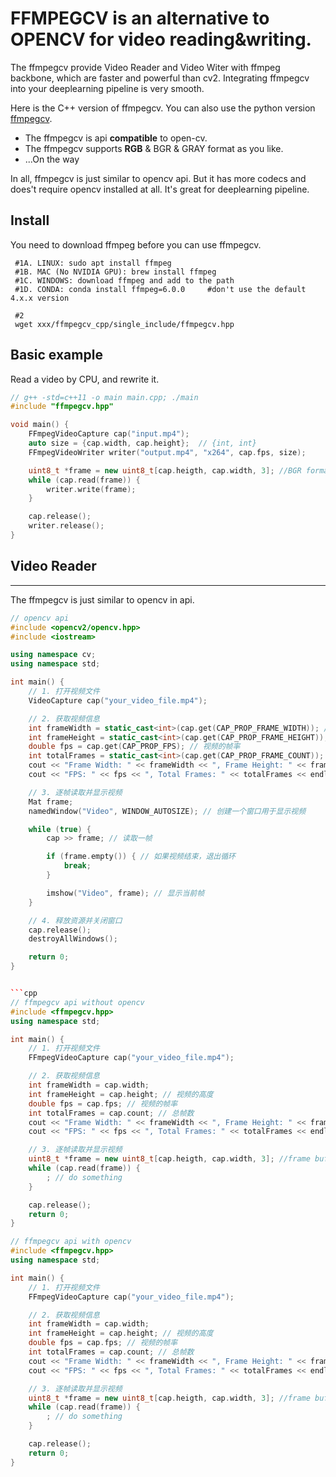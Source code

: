 # FFMPEGCV is an alternative to OPENCV for video reading&writing.

The ffmpegcv provide Video Reader and Video Witer with ffmpeg backbone, which are faster and powerful than cv2. Integrating ffmpegcv into your deeplearning pipeline is very smooth.

Here is the C++ version of ffmpegcv. You can also use the python version [ffmpegcv](https://github.com/chenxinfeng4/ffmpegcv).


- The ffmpegcv is api **compatible** to open-cv. 
- The ffmpegcv supports **RGB** & BGR & GRAY format as you like.
- ...On the way

In all, ffmpegcv is just similar to opencv api. But it has more codecs and does't require opencv installed at all. It's great for deeplearning pipeline.


## Install
You need to download ffmpeg before you can use ffmpegcv.
```
 #1A. LINUX: sudo apt install ffmpeg
 #1B. MAC (No NVIDIA GPU): brew install ffmpeg
 #1C. WINDOWS: download ffmpeg and add to the path
 #1D. CONDA: conda install ffmpeg=6.0.0     #don't use the default 4.x.x version
 
 #2
 wget xxx/ffmpegcv_cpp/single_include/ffmpegcv.hpp

```


## Basic example
Read a video by CPU, and rewrite it.
```cpp
// g++ -std=c++11 -o main main.cpp; ./main
#include "ffmpegcv.hpp"

void main() {
    FFmpegVideoCapture cap("input.mp4");
    auto size = {cap.width, cap.height};  // {int, int}
    FFmpegVideoWriter writer("output.mp4", "x264", cap.fps, size);

    uint8_t *frame = new uint8_t[cap.heigth, cap.width, 3]; //BGR format
    while (cap.read(frame)) {
        writer.write(frame);
    }

    cap.release();
    writer.release();
}
```

## Video Reader
---
The ffmpegcv is just similar to opencv in api.

```cpp
// opencv api
#include <opencv2/opencv.hpp>
#include <iostream>

using namespace cv;
using namespace std;

int main() {
    // 1. 打开视频文件
    VideoCapture cap("your_video_file.mp4");

    // 2. 获取视频信息
    int frameWidth = static_cast<int>(cap.get(CAP_PROP_FRAME_WIDTH)); // 视频的宽度
    int frameHeight = static_cast<int>(cap.get(CAP_PROP_FRAME_HEIGHT)); // 视频的高度
    double fps = cap.get(CAP_PROP_FPS); // 视频的帧率
    int totalFrames = static_cast<int>(cap.get(CAP_PROP_FRAME_COUNT)); // 总帧数
    cout << "Frame Width: " << frameWidth << ", Frame Height: " << frameHeight << endl;
    cout << "FPS: " << fps << ", Total Frames: " << totalFrames << endl;

    // 3. 逐帧读取并显示视频
    Mat frame;
    namedWindow("Video", WINDOW_AUTOSIZE); // 创建一个窗口用于显示视频

    while (true) {
        cap >> frame; // 读取一帧

        if (frame.empty()) { // 如果视频结束，退出循环
            break;
        }

        imshow("Video", frame); // 显示当前帧
    }

    // 4. 释放资源并关闭窗口
    cap.release();
    destroyAllWindows();

    return 0;
}


```cpp
// ffmpegcv api without opencv
#include <ffmpegcv.hpp>
using namespace std;

int main() {
    // 1. 打开视频文件
    FFmpegVideoCapture cap("your_video_file.mp4");

    // 2. 获取视频信息
    int frameWidth = cap.width;
    int frameHeight = cap.height; // 视频的高度
    double fps = cap.fps; // 视频的帧率
    int totalFrames = cap.count; // 总帧数
    cout << "Frame Width: " << frameWidth << ", Frame Height: " << frameHeight << endl;
    cout << "FPS: " << fps << ", Total Frames: " << totalFrames << endl;

    // 3. 逐帧读取并显示视频
    uint8_t *frame = new uint8_t[cap.heigth, cap.width, 3]; //frame buffer
    while (cap.read(frame)) {
        ; // do something
    }

    cap.release();
    return 0;
}
```

```cpp
// ffmpegcv api with opencv
#include <ffmpegcv.hpp>
using namespace std;

int main() {
    // 1. 打开视频文件
    FFmpegVideoCapture cap("your_video_file.mp4");

    // 2. 获取视频信息
    int frameWidth = cap.width;
    int frameHeight = cap.height; // 视频的高度
    double fps = cap.fps; // 视频的帧率
    int totalFrames = cap.count; // 总帧数
    cout << "Frame Width: " << frameWidth << ", Frame Height: " << frameHeight << endl;
    cout << "FPS: " << fps << ", Total Frames: " << totalFrames << endl;

    // 3. 逐帧读取并显示视频
    uint8_t *frame = new uint8_t[cap.heigth, cap.width, 3]; //frame buffer
    while (cap.read(frame)) {
        ; // do something
    }

    cap.release();
    return 0;
}
```